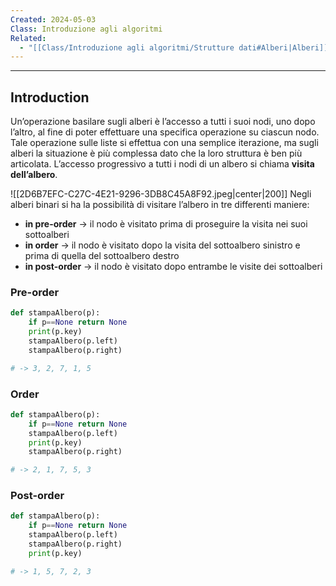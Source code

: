 ```yaml
---
Created: 2024-05-03
Class: Introduzione agli algoritmi
Related:
  - "[[Class/Introduzione agli algoritmi/Strutture dati#Alberi|Alberi]]"
---
```

---
## Introduction
Un’operazione basilare sugli alberi è l’accesso a tutti i suoi nodi, uno dopo l’altro, al fine di poter effettuare una specifica operazione su ciascun nodo.
Tale operazione sulle liste si effettua con una semplice iterazione, ma sugli alberi la situazione è più complessa dato che la loro struttura è ben più articolata.
L’accesso progressivo a tutti i nodi di un albero si chiama **visita dell’albero**.

![[2D6B7EFC-C27C-4E21-9296-3DB8C45A8F92.jpeg|center|200]]
Negli alberi binari si ha la possibilità di visitare l’albero in tre differenti maniere:
- **in pre-order** → il nodo è visitato prima di proseguire la visita nei suoi sottoalberi
- **in order** → il nodo è visitato dopo la visita del sottoalbero sinistro e prima di quella del sottoalbero destro
- **in post-order** → il nodo è visitato dopo entrambe le visite dei sottoalberi

### Pre-order
```python
def stampaAlbero(p):
	if p==None return None
	print(p.key)
	stampaAlbero(p.left)
	stampaAlbero(p.right)

# -> 3, 2, 7, 1, 5
```

### Order
```python
def stampaAlbero(p):
	if p==None return None
	stampaAlbero(p.left)
	print(p.key)
	stampaAlbero(p.right)

# -> 2, 1, 7, 5, 3
```

### Post-order
```python
def stampaAlbero(p):
	if p==None return None
	stampaAlbero(p.left)
	stampaAlbero(p.right)
	print(p.key)

# -> 1, 5, 7, 2, 3
```